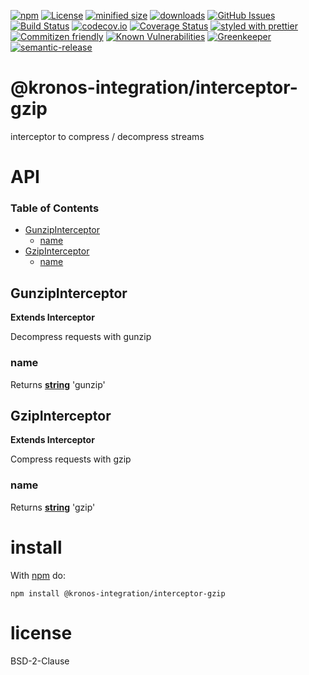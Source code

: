 [![npm](https://img.shields.io/npm/v/@kronos-integration/interceptor-gzip.svg)](https://www.npmjs.com/package/@kronos-integration/interceptor-gzip)
[![License](https://img.shields.io/badge/License-BSD%203--Clause-blue.svg)](https://opensource.org/licenses/BSD-3-Clause)
[![minified size](https://badgen.net/bundlephobia/min/@kronos-integration/interceptor-gzip)](https://bundlephobia.com/result?p=@kronos-integration/interceptor-gzip)
[![downloads](http://img.shields.io/npm/dm/@kronos-integration/interceptor-gzip.svg?style=flat-square)](https://npmjs.org/package/@kronos-integration/interceptor-gzip)
[![GitHub Issues](https://img.shields.io/github/issues/Kronos-Integration/interceptor-gzip.svg?style=flat-square)](https://github.com/Kronos-Integration/interceptor-gzip/issues)
[![Build Status](https://secure.travis-ci.org/Kronos-Integration/interceptor-gzip.png)](http://travis-ci.org/Kronos-Integration/interceptor-gzip)
[![codecov.io](http://codecov.io/github/Kronos-Integration/interceptor-gzip/coverage.svg?branch=master)](http://codecov.io/github/Kronos-Integration/interceptor-gzip?branch=master)
[![Coverage Status](https://coveralls.io/repos/Kronos-Integration/interceptor-gzip/badge.svg)](https://coveralls.io/r/Kronos-Integration/interceptor-gzip)
[![styled with prettier](https://img.shields.io/badge/styled_with-prettier-ff69b4.svg)](https://github.com/prettier/prettier)
[![Commitizen friendly](https://img.shields.io/badge/commitizen-friendly-brightgreen.svg)](http://commitizen.github.io/cz-cli/)
[![Known Vulnerabilities](https://snyk.io/test/github/Kronos-Integration/interceptor-gzip/badge.svg)](https://snyk.io/test/github/Kronos-Integration/interceptor-gzip)
[![Greenkeeper](https://badges.greenkeeper.io/Kronos-Integration/interceptor-gzip.svg)](https://greenkeeper.io/)
[![semantic-release](https://img.shields.io/badge/%20%20%F0%9F%93%A6%F0%9F%9A%80-semantic--release-e10079.svg)](https://github.com/Kronos-Integration/interceptor-gzip)


# @kronos-integration/interceptor-gzip

interceptor to compress / decompress streams

# API

<!-- Generated by documentation.js. Update this documentation by updating the source code. -->

### Table of Contents

-   [GunzipInterceptor](#gunzipinterceptor)
    -   [name](#name)
-   [GzipInterceptor](#gzipinterceptor)
    -   [name](#name-1)

## GunzipInterceptor

**Extends Interceptor**

Decompress requests with gunzip

### name

Returns **[string](https://developer.mozilla.org/docs/Web/JavaScript/Reference/Global_Objects/String)** 'gunzip'

## GzipInterceptor

**Extends Interceptor**

Compress requests with gzip

### name

Returns **[string](https://developer.mozilla.org/docs/Web/JavaScript/Reference/Global_Objects/String)** 'gzip'

# install

With [npm](http://npmjs.org) do:

```shell
npm install @kronos-integration/interceptor-gzip
```

# license

BSD-2-Clause
